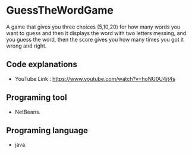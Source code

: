 # GuessTheWordGame
A game that gives you three choices (5,10,20) for how many words you want to guess and then it displays the word with two letters messing, and you guess the word, then the score gives you how many times you got it wrong and right.

## Code explanations
- YouTube Link : https://www.youtube.com/watch?v=hoNU0U4jt4s

## Programing tool
- NetBeans.

## Programing language
- java.
